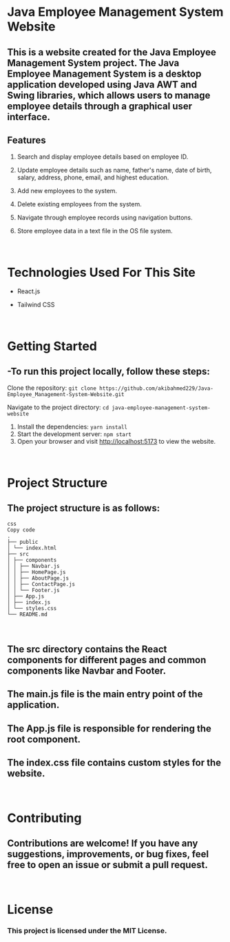 # Java Employee Management System Website

## This is a website created for the Java Employee Management System project. The Java Employee Management System is a desktop application developed using Java AWT and Swing libraries, which allows users to manage employee details through a graphical user interface.

## Features

1.  Search and display employee details based on employee ID.

2.  Update employee details such as name, father's name, date of birth, salary, address, phone, email, and highest education.

3.  Add new employees to the system.
4.  Delete existing employees from the system.
5.  Navigate through employee records using navigation buttons.
6.  Store employee data in a text file in the OS file system.

  <br/>

# Technologies Used For This Site

- React.js
- Tailwind CSS

  <br/>

# Getting Started

## -To run this project locally, follow these steps:

Clone the repository: `git clone https://github.com/akibahmed229/Java-Employee_Management-System-Website.git`

Navigate to the project directory: `cd java-employee-management-system-website`

1. Install the dependencies: `yarn install` <br/>
2. Start the development server: `npm start` <br/>
3. Open your browser and visit <http://localhost:5173> to view the website.

  <br/>

# Project Structure

## The project structure is as follows:

```
css
Copy code
.
├── public
│ └── index.html
├── src
│ ├── components
│ │ ├── Navbar.js
│ │ ├── HomePage.js
│ │ ├── AboutPage.js
│ │ ├── ContactPage.js
│ │ └── Footer.js
│ ├── App.js
│ ├── index.js
│ └── styles.css
└── README.md
```

  <br/>

## The src directory contains the React components for different pages and common components like Navbar and Footer.

## The main.js file is the main entry point of the application.

## The App.js file is responsible for rendering the root component.

## The index.css file contains custom styles for the website.

  <br/>

# Contributing

## Contributions are welcome! If you have any suggestions, improvements, or bug fixes, feel free to open an issue or submit a pull request.

  <br/>

# License

### This project is licensed under the MIT License.
